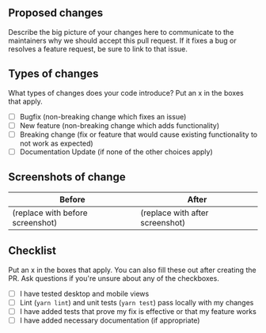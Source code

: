 ## Proposed changes
Describe the big picture of your changes here to communicate to the maintainers why we should accept this pull request. If it fixes a bug or resolves a feature request, be sure to link to that issue.

## Types of changes
What types of changes does your code introduce? Put an x in the boxes that apply.

- [ ] Bugfix (non-breaking change which fixes an issue)
- [ ] New feature (non-breaking change which adds functionality)
- [ ] Breaking change (fix or feature that would cause existing functionality to not work as expected)
- [ ] Documentation Update (if none of the other choices apply)

## Screenshots of change
Before|After
----|----
(replace with before screenshot)|(replace with after screenshot)

## Checklist
Put an x in the boxes that apply. You can also fill these out after creating the PR. Ask questions if you're unsure about any of the checkboxes.

- [ ] I have tested desktop and mobile views
- [ ] Lint (`yarn lint`) and unit tests (`yarn test`) pass locally with my changes
- [ ] I have added tests that prove my fix is effective or that my feature works
- [ ] I have added necessary documentation (if appropriate)
